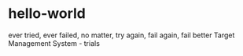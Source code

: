 # hello-world
ever tried, ever failed, no matter, try again, fail again, fail better
Target Management System - trials
